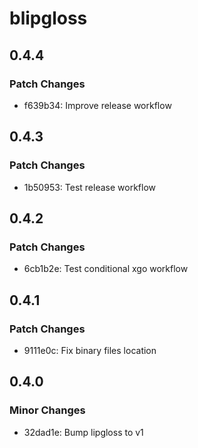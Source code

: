 # blipgloss

## 0.4.4

### Patch Changes

- f639b34: Improve release workflow

## 0.4.3

### Patch Changes

- 1b50953: Test release workflow

## 0.4.2

### Patch Changes

- 6cb1b2e: Test conditional xgo workflow

## 0.4.1

### Patch Changes

- 9111e0c: Fix binary files location

## 0.4.0

### Minor Changes

- 32dad1e: Bump lipgloss to v1
